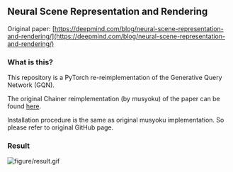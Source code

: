 ## Neural Scene Representation and Rendering
Original paper: [https://deepmind.com/blog/neural-scene-representation-and-rendering/](https://deepmind.com/blog/neural-scene-representation-and-rendering/)

### What is this?
This repository is a PyTorch re-reimplementation of the Generative Query Network (GQN).

The original Chainer reimplementation (by musyoku) of the paper can be found [here](https://github.com/musyoku/generative-query-network).

Installation procedure is the same as original musyoku implementation. So please refer to original GitHub page.

### Result
![figure/result.gif](figure/result.gif)